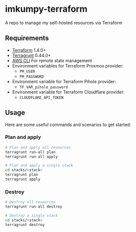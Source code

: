 # imkumpy-terraform

A repo to manage my self-hosted resources via Terraform

## Requirements

- [Terraform](https://www.terraform.io/downloads.html) 1.4.0+
- [Terragrunt](https://terragrunt.gruntwork.io/docs/getting-started/install/) 0.44.0+
- [AWS CLI](https://docs.aws.amazon.com/cli/latest/userguide/cli-chap-install.html) For remote state management
- Environment variables for Terraform Proxmox provider:
  - `PM_USER`
  - `PM_PASSWORD`
- Environment variable for Terraform Pihole provider:
  - `TF_VAR_pihole_password`
- Environment variable for Terraform Cloudflare provider:
  - `CLOUDFLARE_API_TOKEN`

## Usage

Here are some useful commands and scenarios to get started:

### Plan and apply

```bash
# Plan and apply all resources
terragrunt run-all plan
terragrunt run-all apply
```

```bash
# Plan and apply a single stack
cd stacks/<stack>
terragrunt plan
terragrunt apply
```

### Destroy

```bash
# Destroy all resources
terragrunt run-all destroy
```

```bash
# Destroy a single stack
cd stacks/<stack>
terragrunt destroy
```
